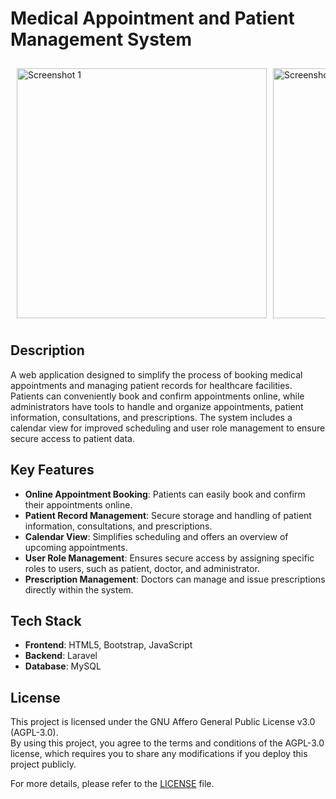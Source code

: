 # Medical Appointment and Patient Management System
<div style="display: flex; overflow-x: auto; white-space: nowrap; gap: 10px; padding: 10px;">

<img src="https://github.com/user-attachments/assets/7545b87f-e6ca-4565-8977-9f5c77e67419" alt="Screenshot 1" width="400" />
<img src="https://github.com/user-attachments/assets/b58edb37-d867-43a5-912d-0696ec8bb456" alt="Screenshot 2" width="400" />
<img src="https://github.com/user-attachments/assets/ea397f58-f96c-46ad-ad53-11d26ce8695a" alt="Screenshot 3" width="400" />
<img src="https://github.com/user-attachments/assets/846fa4b5-e83a-462d-b388-daf63e2721ed" alt="Screenshot 4" width="400" />
<img src="https://github.com/user-attachments/assets/7ac76dae-399f-4f66-ae57-8bf2ebdca99c" alt="Screenshot 5" width="400" />
<img src="https://github.com/user-attachments/assets/dc44dd95-ed5d-4e82-91ba-6c0b2a0da0af" alt="Tableau de Bord" width="400" />
<img src="https://github.com/user-attachments/assets/fe9852f4-948c-4cb1-8c81-574855953d00" alt="Screenshot 6" width="400" />
<img src="https://github.com/user-attachments/assets/92e0d00b-a2b3-485b-b125-f64276add44e" alt="Screenshot 7" width="400" />
<img src="https://github.com/user-attachments/assets/57edf065-b0f1-40ec-af61-94eb9ec4e278" alt="Screenshot 8" width="400" />
<img src="https://github.com/user-attachments/assets/6b08fe22-dfba-4075-b514-662321f08c91" alt="Screenshot 9" width="400" />
</div>

## Description

A web application designed to simplify the process of booking medical appointments and managing patient records for healthcare facilities. Patients can conveniently book and confirm appointments online, while administrators have tools to handle and organize appointments, patient information, consultations, and prescriptions. The system includes a calendar view for improved scheduling and user role management to ensure secure access to patient data.

## Key Features

- **Online Appointment Booking**: Patients can easily book and confirm their appointments online.
- **Patient Record Management**: Secure storage and handling of patient information, consultations, and prescriptions.
- **Calendar View**: Simplifies scheduling and offers an overview of upcoming appointments.
- **User Role Management**: Ensures secure access by assigning specific roles to users, such as patient, doctor, and administrator.
- **Prescription Management**: Doctors can manage and issue prescriptions directly within the system.

## Tech Stack

- **Frontend**: HTML5, Bootstrap, JavaScript
- **Backend**: Laravel 
- **Database**: MySQL



## License

This project is licensed under the GNU Affero General Public License v3.0 (AGPL-3.0).  
By using this project, you agree to the terms and conditions of the AGPL-3.0 license, which requires you to share any modifications if you deploy this project publicly.

For more details, please refer to the [LICENSE](./LICENSE) file.


